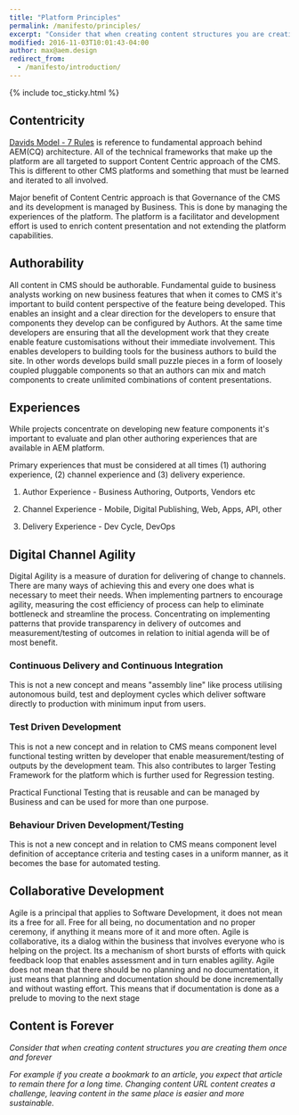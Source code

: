 ```yaml
---
title: "Platform Principles"
permalink: /manifesto/principles/
excerpt: "Consider that when creating content structures you are creating them once and forever."
modified: 2016-11-03T10:01:43-04:00
author: max@aem.design
redirect_from:
  - /manifesto/introduction/
---
```


{% include toc_sticky.html %}

## Contentricity

[Davids Model - 7 Rules](https://docs.adobe.com/docs/en/aem/6-2/develop/the-basics/model-data.html) is reference to fundamental approach behind AEM(CQ) architecture. All of the technical frameworks that make up the platform are all targeted to support Content Centric approach of the CMS. This is different to other CMS platforms and something that must be learned and iterated to all involved.

Major benefit of Content Centric approach is that Governance of the CMS and its development is managed by Business. This is done by managing the experiences of the platform. The platform is a facilitator and development effort is used to enrich content presentation and not extending the platform capabilities.

## Authorability

All content in CMS should be authorable. Fundamental guide to business analysts working on new business features that when it comes to CMS it's important to build content perspective of the feature being developed. This enables an insight and a clear direction for the developers to ensure that components they develop can be configured by Authors. At the same time developers are ensuring that all the development work that they create enable feature customisations without their immediate involvement. This enables developers to building tools for the business authors to build the site. In other words develops build small puzzle pieces in a form of loosely coupled pluggable components so that an authors can mix and match components to create unlimited combinations of content presentations.

## Experiences

While projects concentrate on developing new feature components it's important to evaluate and plan other authoring experiences that are available in AEM platform.

Primary experiences that must be considered at all times (1) authoring experience, (2) channel experience and (3) delivery experience.

1. Author Experience - Business Authoring, Outports, Vendors etc

2. Channel Experience - Mobile, Digital Publishing, Web, Apps, API, other

3. Delivery Experience - Dev Cycle, DevOps

## Digital Channel Agility

Digital Agility is a measure of duration for delivering of change to channels. There are many ways of achieving this and every one does what is necessary to meet their needs. When implementing partners to encourage agility, measuring the cost efficiency of process can help to eliminate bottleneck and streamline the process. Concentrating on implementing patterns that provide transparency in delivery of outcomes and measurement/testing of outcomes in relation to initial agenda will be of most benefit.

### Continuous Delivery and Continuous Integration

This is not a new concept and means "assembly line" like process utilising autonomous build, test and deployment cycles which deliver software directly to production with minimum input from users.

### Test Driven Development

This is not a new concept and in relation to CMS means component level functional testing written by developer that enable measurement/testing of outputs by the development team. This also contributes to larger Testing Framework for the platform which is further used for Regression testing.

Practical Functional Testing that is reusable and can be managed by Business and can be used for more than one purpose.

### Behaviour Driven Development/Testing

This is not a new concept and in relation to CMS means component level definition of acceptance criteria and testing cases in a uniform manner, as it becomes the base for automated testing.

## Collaborative Development

Agile is a principal that applies to Software Development, it does not mean its a free for all. Free for all being, no documentation and no proper ceremony, if anything it means more of it and more often. Agile is collaborative, its a dialog within the business that involves everyone who is helping on the project. Its a mechanism of short bursts of efforts with quick feedback loop that enables assessment and in turn enables agility. Agile does not mean that there should be no planning and no documentation, it just means that planning and documentation should be done incrementally and without wasting effort. This means that if documentation is done as a prelude to moving to the next stage

## Content is Forever

*Consider that when creating content structures you are creating them once and forever*

*For example if you create a bookmark to an article, you expect that article to remain there for a long time. Changing content URL content creates a challenge, leaving content in the same place is easier and more sustainable.*



